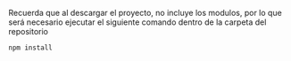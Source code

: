 Recuerda que al descargar el proyecto, no incluye los modulos, por lo que será necesario ejecutar el siguiente comando dentro de la carpeta del repositorio

	npm install
